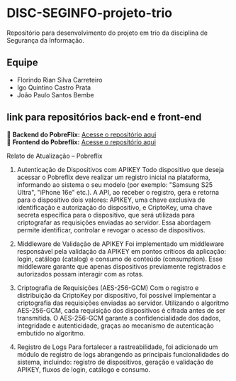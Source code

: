 # DISC-SEGINFO-projeto-trio
Repositório para desenvolvimento do projeto em trio da disciplina de Segurança da Informação.  

## Equipe

+ Florindo Rian Silva Carreteiro 
+ Igo Quintino Castro Prata 
+ João Paulo Santos Bembe 

## **link para repositórios back-end e front-end**

🔗 **Backend do PobreFlix:** [Acesse o repositório aqui](<https://github.com/Igoquintino/API_REST_POBREFLIX.git>)  
🔗 **Frontend do Pobreflix:** [Acesse o repositório aqui](<https://github.com/Igoquintino/FRONTEND_PobreFlix.git>)  


Relato de Atualização – Pobreflix 

1. Autenticação de Dispositivos com APIKEY 
Todo dispositivo que deseja acessar o Pobreflix deve realizar um registro inicial na plataforma, informando ao sistema o seu modelo (por exemplo: "Samsung S25 Ultra", "iPhone 16e" etc.). 
A API, ao receber o registro, gera e retorna para o dispositivo dois valores:  APIKEY, uma chave exclusiva de identificação e autorização do dispositivo, e  CriptoKey, uma chave secreta específica para o dispositivo, que será utilizada para criptografar as requisições enviadas ao servidor. 
Essa abordagem permite identificar, controlar e revogar o acesso de dispositivos. 

2. Middleware de Validação de APIKEY 
Foi implementado um middleware responsável pela validação da APIKEY em pontos críticos da aplicação: login, catálogo (catalog) e consumo de conteúdo (consumption). 
Esse middleware garante que apenas dispositivos previamente registrados e autorizados possam interagir com as rotas. 

3. Criptografia de Requisições (AES-256-GCM) 
Com o registro e distribuição da CriptoKey por dispositivo, foi possível implementar a criptografia das requisições enviadas ao servidor. 
Utilizando o algoritmo AES-256-GCM, cada requisição dos dispositivos é cifrada antes de ser transmitida. 
O AES-256-GCM garante a confidencialidade dos dados, integridade e autenticidade, graças ao mecanismo de autenticação embutido no algoritmo. 

4. Registro de Logs 
Para fortalecer a rastreabilidade, foi adicionado um módulo de registro de logs abrangendo as principais funcionalidades do sistema, incluindo: registro de dispositivos, geração e validação de APIKEY, fluxos de login, catálogo e consumo. 



